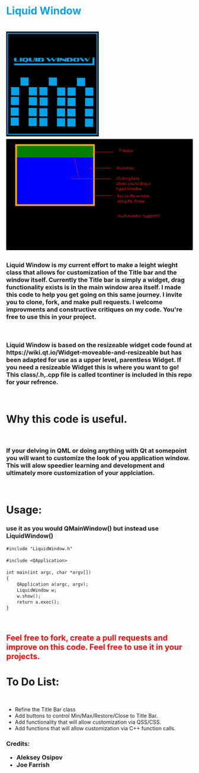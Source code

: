 <h1 style = "color: rgb(0,162,232);" > Liquid Window <h1> 

<img src = "Logo.png" width = 250/>
<img src = "images/GitHub/Git Hub Description.png">

<h3> Liquid Window is my current effort to make a leight wieght class that allows for customization of the Title bar and the window itself. Currently the Title bar is simply a widget, drag functionality exists is in the main window area itself. I made this code to help you get going on this same journey. I invite you to clone, fork, and make pull requests. I welcome improvments and constructive critiques on my code. You're free to use this in your project.  </h3>


<br>

<h3> Liquid Window is based on the resizeable widget code found at https://wiki.qt.io/Widget-moveable-and-resizeable but has been adapted for use as a upper level, parentless Widget. If you need a resizeable Widget this is where you want to go! This class/.h,.cpp file is called tcontiner is included in this repo for your refrence.
</h3>

<br>

<h1> Why this code is useful. </h1>

<br>

<h3> If your delving in QML or doing anything with Qt at somepoint you will want to customize the look of you application window. This will alow speedier learning and development and ultimately more customization of your applciation.
</h3>

<br>

<h1> Usage: </h1>
<h3> use it as you would QMainWindow() but instead use LiquidWindow() </h3>

```
#include "LiquidWindow.h"

#include <QApplication>

int main(int argc, char *argv[])
{
    QApplication a(argc, argv);
    LiquidWindow w;
    w.show();
    return a.exec();
}

```

<br>

<h2 style = "color: red" > Feel free to fork, create a pull requests and improve on this code. Feel free to use it in your projects.

<br>

<h1> To Do List: </h1>
<br> 
<ul>
<li> Refine the Title Bar class </li>
<li> Add buttons to control Min/Max/Restore/Close to Title Bar.</li>
<li> Add functionality that will allow customization via QSS/CSS. </li>
<li> Add functions that will allow customization via C++ function calls. </li>
</ul>

<h3> Credits:
<br>
<ul>
<li> Aleksey Osipov </li>
<li> Joe Farrish </li>
</ul>

